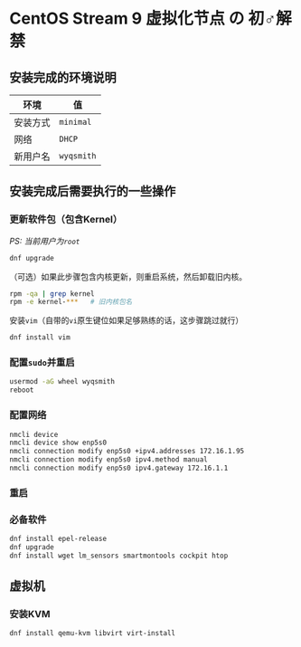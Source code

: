 # CentOS Stream 9 虚拟化节点 の 初♂解禁

## 安装完成的环境说明

| 环境   | 值          |
|------|------------|
| 安装方式 | `minimal`  |
| 网络   | `DHCP`     |
| 新用户名 | `wyqsmith` |

## 安装完成后需要执行的一些操作

### 更新软件包（包含Kernel）

*PS: 当前用户为`root`*

```bash
dnf upgrade
```

（可选）如果此步骤包含内核更新，则重启系统，然后卸载旧内核。

```bash
rpm -qa | grep kernel
rpm -e kernel-***   # 旧内核包名
```

安装`vim`（自带的`vi`原生键位如果足够熟练的话，这步骤跳过就行）

```bash
dnf install vim
```

### 配置`sudo`并重启

```bash
usermod -aG wheel wyqsmith
reboot
```

### 配置网络

```bash
nmcli device
nmcli device show enp5s0
nmcli connection modify enp5s0 +ipv4.addresses 172.16.1.95
nmcli connection modify enp5s0 ipv4.method manual
nmcli connection modify enp5s0 ipv4.gateway 172.16.1.1
```

### 重启

### 必备软件

```bash
dnf install epel-release
dnf upgrade
dnf install wget lm_sensors smartmontools cockpit htop
```

## 虚拟机

### 安装KVM

```bash
dnf install qemu-kvm libvirt virt-install
```
